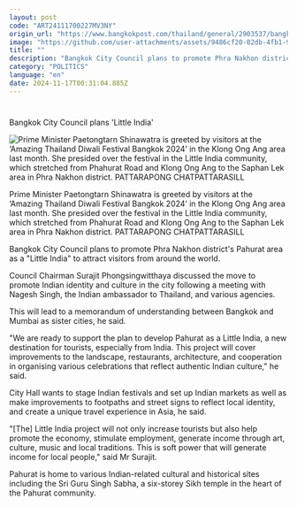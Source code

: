 ```yaml
---
layout: post
code: "ART24111700227MV3NY"
origin_url: "https://www.bangkokpost.com/thailand/general/2903537/bangkok-city-council-plans-little-india"
image: "https://github.com/user-attachments/assets/9486cf20-02db-4fb1-9ed0-f7e466f4001c"
title: ""
description: "Bangkok City Council plans to promote Phra Nakhon district"
category: "POLITICS"
language: "en"
date: 2024-11-17T00:31:04.885Z
---
```


# 

Bangkok City Council plans 'Little India'

![Prime Minister Paetongtarn Shinawatra is greeted by visitors at the ‘Amazing Thailand Diwali Festival  Bangkok 2024’ in the Klong Ong Ang area last month. She presided over the festival in the Little India community, which stretched from Phahurat Road and Klong Ong Ang to the Saphan Lek area in Phra  Nakhon district. PATTARAPONG CHATPATTARASILL](https://github.com/user-attachments/assets/39af5f87-4ac6-4247-8d15-fd9a15cd9fb2)

Prime Minister Paetongtarn Shinawatra is greeted by visitors at the ‘Amazing Thailand Diwali Festival Bangkok 2024’ in the Klong Ong Ang area last month. She presided over the festival in the Little India community, which stretched from Phahurat Road and Klong Ong Ang to the Saphan Lek area in Phra Nakhon district. PATTARAPONG CHATPATTARASILL

Bangkok City Council plans to promote Phra Nakhon district's Pahurat area as a "Little India" to attract visitors from around the world.

Council Chairman Surajit Phongsingwitthaya discussed the move to promote Indian identity and culture in the city following a meeting with Nagesh Singh, the Indian ambassador to Thailand, and various agencies.

This will lead to a memorandum of understanding between Bangkok and Mumbai as sister cities, he said.

"We are ready to support the plan to develop Pahurat as a Little India, a new destination for tourists, especially from India. This project will cover improvements to the landscape, restaurants, architecture, and cooperation in organising various celebrations that reflect authentic Indian culture," he said.

City Hall wants to stage Indian festivals and set up Indian markets as well as make improvements to footpaths and street signs to reflect local identity, and create a unique travel experience in Asia, he said.

"\[The\] Little India project will not only increase tourists but also help promote the economy, stimulate employment, generate income through art, culture, music and local traditions. This is soft power that will generate income for local people," said Mr Surajit.

Pahurat is home to various Indian-related cultural and historical sites including the Sri Guru Singh Sabha, a six-storey Sikh temple in the heart of the Pahurat community.